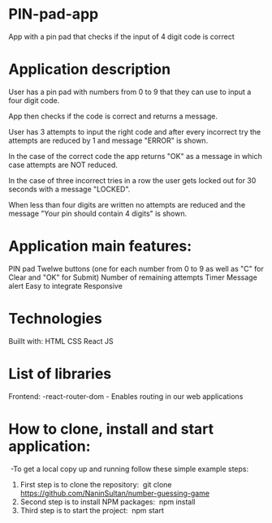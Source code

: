 # PIN-pad-app
App with a pin pad that checks if the input of 4 digit code is correct

# Application description
User has a pin pad with numbers from 0 to 9 that they can use to input a four digit code. 

App then checks if the code is correct and returns a message.

User has 3 attempts to input the right code and after every incorrect try the attempts are reduced by 1 and message "ERROR" is shown.

In the case of the correct code the app returns "OK" as a message in which case attempts are NOT reduced.

In the case of three incorrect tries in a row the user gets locked out for 30 seconds with a message "LOCKED".

When less than four digits are written no attempts are reduced and the message "Your pin should contain 4 digits" is shown.

# Application main features:

PIN pad
Twelwe buttons (one for each number from 0 to 9 as well as "C" for Clear and "OK" for Submit)
Number of remaining attempts
Timer
Message alert
Easy to integrate
Responsive

# Technologies

Buillt with:
HTML
CSS
React JS

# List of libraries

Frontend:
-react-router-dom - Enables routing in our web applications

# How to clone, install and start application:
​
-To get a local copy up and running follow these simple example steps:
​
1. First step is to clone the repository:
​
git clone https://github.com/NaninSultan/number-guessing-game
​
2. Second step is to install NPM packages:
​
npm install
​
3. Third step is to start the project:
​
npm start